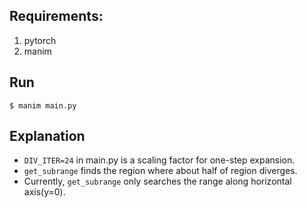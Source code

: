 ## Requirements:
1. pytorch
2. manim

## Run
`$ manim main.py`

## Explanation
- `DIV_ITER=24` in main.py is a scaling factor for one-step expansion. <br>
- `get_subrange` finds the region where about half of region diverges. <br>
- Currently, `get_subrange` only searches the range along horizontal axis(y=0).
